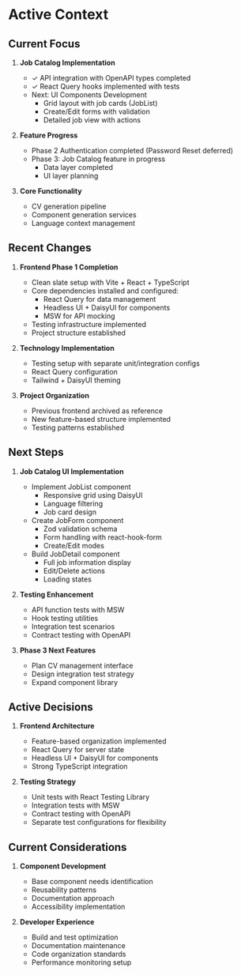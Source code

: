# Active Context

## Current Focus

1. **Job Catalog Implementation**
   - ✓ API integration with OpenAPI types completed
   - ✓ React Query hooks implemented with tests
   - Next: UI Components Development
     - Grid layout with job cards (JobList)
     - Create/Edit forms with validation
     - Detailed job view with actions

2. **Feature Progress**
   - Phase 2 Authentication completed (Password Reset deferred)
   - Phase 3: Job Catalog feature in progress
     - Data layer completed
     - UI layer planning

3. **Core Functionality**
   - CV generation pipeline
   - Component generation services
   - Language context management

## Recent Changes

1. **Frontend Phase 1 Completion**
   - Clean slate setup with Vite + React + TypeScript
   - Core dependencies installed and configured:
     - React Query for data management
     - Headless UI + DaisyUI for components
     - MSW for API mocking
   - Testing infrastructure implemented
   - Project structure established

2. **Technology Implementation**
   - Testing setup with separate unit/integration configs
   - React Query configuration
   - Tailwind + DaisyUI theming

3. **Project Organization**
   - Previous frontend archived as reference
   - New feature-based structure implemented
   - Testing patterns established

## Next Steps

1. **Job Catalog UI Implementation**
   - Implement JobList component
     - Responsive grid using DaisyUI
     - Language filtering
     - Job card design
   - Create JobForm component
     - Zod validation schema
     - Form handling with react-hook-form
     - Create/Edit modes
   - Build JobDetail component
     - Full job information display
     - Edit/Delete actions
     - Loading states

2. **Testing Enhancement**
   - API function tests with MSW
   - Hook testing utilities
   - Integration test scenarios
   - Contract testing with OpenAPI

3. **Phase 3 Next Features**
   - Plan CV management interface
   - Design integration test strategy
   - Expand component library

## Active Decisions

1. **Frontend Architecture**
   - Feature-based organization implemented
   - React Query for server state
   - Headless UI + DaisyUI for components
   - Strong TypeScript integration

2. **Testing Strategy**
   - Unit tests with React Testing Library
   - Integration tests with MSW
   - Contract testing with OpenAPI
   - Separate test configurations for flexibility

## Current Considerations

1. **Component Development**
   - Base component needs identification
   - Reusability patterns
   - Documentation approach
   - Accessibility implementation

2. **Developer Experience**
   - Build and test optimization
   - Documentation maintenance
   - Code organization standards
   - Performance monitoring setup
